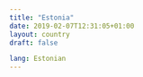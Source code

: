 ```yaml
---
title: "Estonia"
date: 2019-02-07T12:31:05+01:00
layout: country
draft: false

lang: Estonian
---
```


